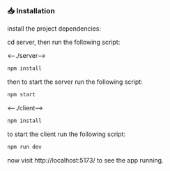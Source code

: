 ### 📥 Installation

install the project dependencies:

cd server, then run the following script:

<--./server-->

```bash
npm install
```

then to start the server run the following script:

```bash
npm start
```

<--./client-->
```bash
npm install
```

to start the client run the following script:

```bash
npm run dev
```

now visit http://localhost:5173/ to see the app running.
